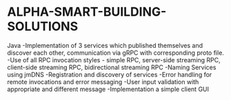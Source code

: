 # ALPHA-SMART-BUILDING-SOLUTIONS
Java
-Implementation of 3 services which published themselves and discover each other, communication via gRPC with corresponding proto file.
-Use of all RPC invocation styles - simple RPC, server-side streaming RPC, client-side streaming RPC, bidirectional streaming RPC
-Naming Services using jmDNS
-Registration and discovery of services
-Error handling for remote invocations and error messaging
-User input validation with appropriate and different message
-Implementation a simple client GUI 
